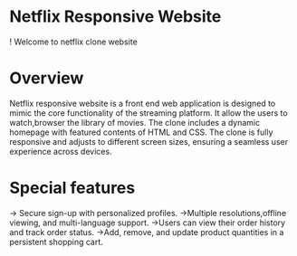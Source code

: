 # Netflix Responsive Website
! Welcome to netflix clone website
# Overview
Netflix responsive website is a front end  web application is designed to mimic the core functionality of the streaming platform. It allow the users to watch,browser the library of movies. The clone includes a dynamic homepage with featured contents of HTML and CSS. The clone is fully responsive and adjusts to different screen 
sizes, ensuring a seamless user experience across devices.
# Special features
-> Secure sign-up with personalized profiles.
->Multiple resolutions,offline viewing, and multi-language support.
->Users can view their order history and track order status.
->Add, remove, and update product quantities in a persistent shopping cart.

